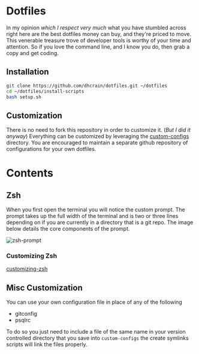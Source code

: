 # Dotfiles


In my opinion *which I respect very much* what you have stumbled across right
here are the best dotfiles money can buy, and they're priced to move. This venerable
treasure trove of developer tools is worthy of your time and attention. So if you
love the command line, and I know you do, then grab a copy and get coding.

## Installation

``` bash
git clone https://github.com/dhcrain/dotfiles.git ~/dotfiles
cd ~/dotfiles/install-scripts
bash setup.sh
```

## Customization

There is no need to fork this repository in order to customize it. (*But I did it anyway*) Everything
can be customized by leveraging the [custom-configs](https://github.com/dhcrain/dotfiles/wiki/custom-config) directory.
You are encouraged to maintain a separate github repository of configurations for your own dotfiles.

# Contents


## Zsh

When you first open the terminal you will notice the custom prompt. The prompt
takes up the full width of the terminal and is two or three lines depending on
if you are currently in a directory that is a git repo. The image below details
the core components of the prompt.

![zsh-prompt](https://cloud.githubusercontent.com/assets/4416952/4179773/ecec6e52-36d5-11e4-9317-bd6af3313e73.png)

### Customizing Zsh

[customizing-zsh](https://github.com/mattjmorrison/dotfiles/wiki/zsh)

## Misc Customization

You can use your own configuration file in place of any of the following
 * gitconfig
 * psqlrc

To do so you just need to include a file of the same name in your version
controlled directory that you save into `custom-configs` the create symlinks
scripts will link the files properly.
